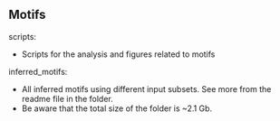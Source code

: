 ## Motifs

scripts:  
- Scripts for the analysis and figures related to motifs  

inferred_motifs:
- All inferred motifs using different input subsets. See more from the readme file in the folder.
- Be aware that the total size of the folder is ~2.1 Gb.
